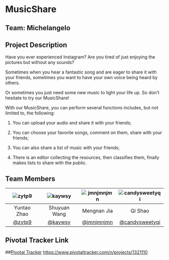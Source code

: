 # MusicShare

## Team: Michelangelo

## Project Description
Have you ever experienced Instagram? Are you tired of just enjoying the pictures but without any sounds?

Sometimes when you hear a fantastic song and are eager to share it with your friends, sometimes you want to have your own voice being heard by others.

Or sometimes you just need some new music to light your life up. So don't hesitate to try our MusicShare!

With our MusicShare, you can perform several functions includes, but not limited to, the following:

1. You can upload your audio and share it with your friends;

2. You can choose your favorite songs, comment on them, share with your friends;

3. You can also share a list of music with your friends;

4. There is an editor collecting the resources, then classifies them, finally makes lists to share with the public.

## Team Members

| ![zytp9](https://media.licdn.com/mpr/mpr/shrink_200_200/p/6/005/083/26c/08e7c30.jpg) | ![kaywsy](https://media.licdn.com/mpr/mpr/shrinknp_200_200/AAEAAQAAAAAAAABqAAAAJDk5YzhkNzQwLTY2MWUtNDBiNC1iYWE4LTA5YTQ3NjkwNDZlNw.jpg) | ![jmnjmnjmn](https://media.licdn.com/mpr/mpr/shrink_200_200/p/7/005/098/35e/35aa40e.jpg) | ![candysweetyqi](https://media.licdn.com/mpr/mpr/shrink_200_200/AAEAAQAAAAAAAAEfAAAAJGIxZmI5NTI1LTZhMDgtNDE3Mi04MzNhLTFiMzI1OTk2MDAzMA.jpg) |
| :------------: | :------------: | :------------: | :------------: |
| Yuntao Zhao | Shuyuan Wang | Mengnan Jia | Qi Shao |
| [@zytp9](https://github.com/zytp9) | [@kaywsy](https://github.com/kaywsy) | [@jmnjmnjmn](https://github.com/jmnjmnjmn) | [@candysweetyqi](https://github.com/candysweetyqi) |

## Pivotal Tracker Link
##<a href="https://www.pivotaltracker.com/n/projects/1321110">Pivotal Tracker</a>
https://www.pivotaltracker.com/n/projects/1321110
